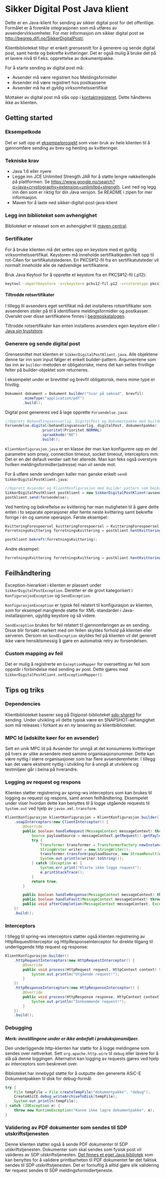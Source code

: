 Sikker Digital Post Java klient
==============================

Dette er en Java-klient for sending av sikker digital post for det offentlige.
Formålet er å forenkle integrasjonen som må utføres av avsendervirksomheter.
For mer informasjon om sikker digital post se http://begrep.difi.no/SikkerDigitalPost/.

Klientbiblioteket tilbyr et enkelt grensesnitt for å generere og sende digital post, samt hente og bekrefte kvitteringer.
Det er også mulig å bruke det på et lavere nivå til f.eks. opprettelse av dokumentpakke.

For å starte sending av digital post må:

* Avsender må være registrert hos Meldingsformidler
* Avsender må være registrert hos postkassene
* Avsender må ha et gyldig virksomhetssertifikat

Mottaker av digital post må slås opp i <a href="https://github.com/difi/kontaktregisteret-klient">kontaktregisteret</a>. Dette håndteres ikke av klienten.

Getting started
---------------

### Eksempelkode

Det er satt opp et <a href="https://github.com/difi/sdp-klient-eksempel-java-jetty">eksempelprosjekt</a> som viser bruk av hele klienten til å gjennomføre sending av brev og henting av kvitteringer.

### Tekniske krav

* Java 1.6 eller nyere
* Legge inn JCE Unlimited Strength JAR for å støtte lengre nøkkellengde på plattformen. Se https://www.google.no/search?q=java+cryptography+extension+unlimited+strength. Last ned og legg inn den som er riktig for din Java versjon. Se README i zipen for mer informasjon.
* Maven for å laste ned sikker-digital-post-java-klient

### Legg inn biblioteket som avhengighet

Biblioteket er releaset som en avhengighet til <a href="http://mvnrepository.com/artifact/no.difi.sdp/sikker-digital-post-java-klient">maven central</a>.

### Sertifikater

For å bruke klienten må det settes opp en keystore med et gyldig virksomhetssertifikat. Keystoren må inneholde sertifikatkjeden helt opp til rot-CAen for sertifikatutstederen.
En PKCS#12-fil fra en sertifikatutsteder vil normalt inneholde alle de nødvendige sertifikatene.

Bruk Java Keytool for å opprette et keystore fra en PKCS#12-fil (.p12):

```bash
keytool -importkeystore -srckeystore pcks12-fil.p12 -srcstoretype pkcs12 -destkeystore min-keystore.jce -deststoretype jceks
```

#### Tiltrodde rotsertifikater

I tillegg til avsenders eget sertifikat må det installeres rotsertifikater som avsenderen stoler på til å identifisere meldingsformidler og postkasser.
Oversikt over disse sertifikatene finnes i <a href="http://begrep.difi.no/SikkerDigitalPost/sikkerhet/sertifikathandtering">begrepskatalogen</a>.

Tiltrodde rotsertifikater kan enten installeres avsenders egen keystore eller i <a href="http://docs.oracle.com/cd/E19830-01/819-4712/ablqw/index.html">Java sin truststore</a>.

### Generere og sende digital post

Grensesnittet mot klienten er `SikkerDigitalPostKlient.java`. Alle objektene denne tar inn som input følger et enkelt builder-pattern.
Argumentene som tas inn av `builder`-metoden er obligatoriske, mens det kan settes frivillige felter på builder-objektet som returneres.

I eksempelet under er brevtittel og brevfil obligatorisk, mens mime type er frivillig:

```java
Dokument dokument = Dokument.builder("Svar på søknad", brevfil)
        .mimeType("application/pdf")
        .build();
```
Digital post genereres ved å lage opprette `Forsendelse.java`:

```java
//Opprett Behandlingsansvarlig, DigitalPost og Dokumentpakke med builder pattern som beskrevet over
Forsendelse.digital(behandlingsansvarlig, digitalPost, dokumentpakke)
                .prioritet(Prioritet.NORMAL)
                .spraakkode("NO")
                .build();
```

`KlientKonfigurasjon.java` er en klasse der man kan konfigurere opp en del parametre som proxy, connection timeout, socket timeout, interceptors mm.
Det er en del default verdier satt her allerede. Man kan feks også overstyre hvilken meldingsformidler(adresse) man vil sende mot.

For å utføre sende sendingen kaller man ganske enkelt `send`i `SikkerDigitalPostKlient.java`:

```java
//Opprett Avsender og KlientKonfigurasjon med builder pattern som beskrevet over
SikkerDigitalPostKlient postklient = new SikkerDigitalPostKlient(avsender, klientKonfigurasjon);
postklient.send(forsendelse);
```

Ved henting og bekreftelse av kvittering har man muligheten til å gjøre dette enten i to separate operasjoner eller hente neste kvittering samt bekrefte forrige i én og samme operasjon.
Første eksempel:

```java
KvitteringForespoersel kvitteringForespoersel = KvitteringForespoersel.builder(Prioritet.NORMAL).build();
ForretningsKvittering forretningsKvittering = postklient.hentKvittering(kvitteringForespoersel);

postklient.bekreft(forretningsKvittering);
```

Andre eksempel:
```java
ForretningsKvittering forretningsKvittering = postklient.hentKvitteringOgBekreftForrige(kvitteringForespoersel, forrigeKvittering);
```

Feilhåndtering
--------------

Exception-hierarkiet i klienten er plassert under `SikkerDigitalPostException`. Deretter er de grovt kategorisert i `KonfigurasjonException` og `SendException`.
 
`KonfigurasjonException` er typisk feil relatert til konfigurasjon av klienten, som for eksempel manglende støtte for XML-standarder i Java-installasjonen, ugyldig keystore og så videre. 

`SendException` brukes for feil relatert til gjennomføringen av en sending. Disse blir forsøkt markert med om feilen skyldes forhold på klienten eller serveren. 
Dersom en `SendException` skyldes feil på klienten vil det generelt ikke være hensiktsmessig å gjøre en automatisk retry av forsendelsen.
 
### Custom mapping av feil

Det er mulig å registrerte en `ExceptionMapper` for oversetting av feil som oppstår i forbindelse med sending av post. Dette gjøres med `SikkerDigitalPostKlient.setExceptionMapper()`.


Tips og triks
-------------

### Dependencies

Klientbiblioteket baserer seg på Digipost-biblioteket <a href="https://github.com/digipost/sdp-shared">sdp-shared</a> for sending. Under utvikling vil dette typisk være en SNAPSHOT-avhengighet som må releases i forkant av en ny lansering av klientbiblioteket.

### MPC Id (adskilte køer for en avsender)

Sett en unik MPC Id på Avsender for unngå at det konsumeres kvitteringer på tvers av ulike avsendere med samme organisasjonsnummer.
Dette kan være nyttig i større organisasjoner som har flere avsenderenheter. I tillegg kan det være ekstremt nyttig i utvikling for å unngå at utviklere og testmiljøer går i beina på hverandre.

### Logging av request og respons

Klienten støtter registrering av spring-ws interceptors som kan brukes til logging av request og respons, samt annen feilhåndtering.
Eksempelet under viser hvordan dette kan benyttes til å logge utgående requests til `System.out` ved hjelp av `javax.xml.transform`.

```java
KlientKonfigurasjon klientKonfigurasjon = KlientKonfigurasjon.builder()
    .soapInterceptors(new ClientInterceptor() {
        @Override
        public boolean handleRequest(MessageContext messageContext) throws WebServiceClientException {
            Source payloadSource = messageContext.getRequest().getPayloadSource();
            try {
                Transformer transformer = TransformerFactory.newInstance().newTransformer();
                StringWriter writer = new StringWriter();
                transformer.transform(payloadSource, new StreamResult(writer));
                System.out.println(writer.toString());
            } catch (Exception e) {
                System.err.print("Klarte ikke logge request");
                e.printStackTrace();
            }
            return true;
        }

        public boolean handleResponse(MessageContext messageContext) throws WebServiceClientException { return true; }
        public boolean handleFault(MessageContext messageContext) throws WebServiceClientException { return true; }
        public void afterCompletion(MessageContext messageContext, Exception ex) throws WebServiceClientException { }
    })
    .build();
```

### Interceptors

I tillegg til spring-ws interceptors støtter også klienten registrering av HttpRequestInterceptor og HttpResponseInterceptor for direkte tilgang til underliggende http request og response:

```java
KlientKonfigurasjon.builder()
    .httpRequestInterceptors(new HttpRequestInterceptor() {
        @Override
        public void process(HttpRequest request, HttpContext context) throws HttpException, IOException {
            System.out.println("Utgående request!");
        }
    })
    .httpResponseInterceptors(new HttpResponseInterceptor() {
        @Override
        public void process(HttpResponse response, HttpContext context) throws HttpException, IOException {
            System.out.println("Innkommende request!");
        }
    })
    .build();
```

### Debugging

***Merk: innstillingene under er ikke anbefalt i produksjonsmiljøer.***

Den underliggende http-klienten har støtte for å logge meldingene som sendes over nettverket. Sett `org.apache.http.wire` til `debug` eller lavere for å slå på denne loggingen. 
Alternativt kan logging av requests gjøres ved hjelp av interceptors som beskrevet over.

Biblioteket har innebygd støtte for å outputte den genererte ASiC-E Dokumentpakken til disk for debug-formål:

```java
try {
    File tempFile = File.createTempFile("dokumentpakke", "debug");
    CreateASiCE.debug_writeArchiveToDisk(tempFile);
    System.out.println(tempFile);
} catch (IOException e) {
    throw new RuntimeException("Kunne ikke lagre dokumentpakke", e);
}
```

### Validering av PDF dokumenter som sendes til SDP utskriftstjenesten

Denne klienten støtter også å sende PDF dokumenter til SDP utskriftstjenesten. Dokumenter som skal sendes som fysisk post vil valideres av SDP utskriftstjenesten. [Det finnes et eget Java bibliotek](https://github.com/digipost/printability-validator) som kan benyttes for å validere printbarheten til PDF dokumentet før det faktisk sendes til SDP utskriftstjenesten. Det er fornuftig å alltid gjøre slik validering før request sendes til SDP meldingsformidlertjeneste.
